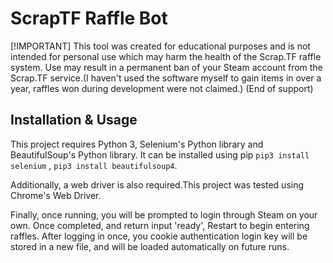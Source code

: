 # ScrapTF Raffle Bot

[!IMPORTANT]
This tool was created for educational purposes and is not intended for personal use which may harm the health of the Scrap.TF raffle system. Use may result in a permanent ban of your Steam account from the Scrap.TF service.(I haven't used the software myself to gain items in over a year, raffles won during development were not claimed.)
(End of support)

 ## Installation & Usage
 This project requires Python 3, Selenium's Python library and BeautifulSoup's Python library. It can be installed using pip `pip3 install selenium` , `pip3 install beautifulsoup4`.

 Additionally, a web driver is also required.This project was tested using Chrome's Web Driver.

 Finally, once running, you will be prompted to login through Steam on your own. Once completed, and return input 'ready', Restart to begin entering raffles. After logging in once, you cookie authentication login key will be stored in a new file, and will be loaded automatically on future runs.
